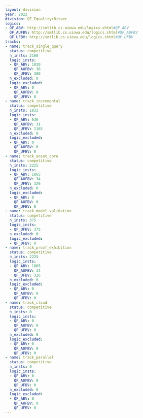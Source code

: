 ```yaml
---
layout: division
year: 2022
division: QF_Equality+Bitvec
logics: 
- QF_ABV: http://smtlib.cs.uiowa.edu/logics.shtml#QF_ABV
  QF_AUFBV: http://smtlib.cs.uiowa.edu/logics.shtml#QF_AUFBV
  QF_UFBV: http://smtlib.cs.uiowa.edu/logics.shtml#QF_UFBV
tracks:
- name: track_single_query
  status: competitive
  n_insts: 2168
  logic_insts:
  - QF_ABV: 1830
    QF_AUFBV: 38
    QF_UFBV: 300
  n_excluded: 0
  logic_excluded:
  - QF_ABV: 0
    QF_AUFBV: 0
    QF_UFBV: 0
- name: track_incremental
  status: competitive
  n_insts: 1832
  logic_insts:
  - QF_ABV: 636
    QF_AUFBV: 31
    QF_UFBV: 1165
  n_excluded: 0
  logic_excluded:
  - QF_ABV: 0
    QF_AUFBV: 0
    QF_UFBV: 0
- name: track_unsat_core
  status: competitive
  n_insts: 2225
  logic_insts:
  - QF_ABV: 1865
    QF_AUFBV: 34
    QF_UFBV: 326
  n_excluded: 0
  logic_excluded:
  - QF_ABV: 0
    QF_AUFBV: 0
    QF_UFBV: 0
- name: track_model_validation
  status: competitive
  n_insts: 375
  logic_insts:
  - QF_UFBV: 375
  n_excluded: 0
  logic_excluded:
  - QF_UFBV: 0
- name: track_proof_exhibition
  status: competitive
  n_insts: 2225
  logic_insts:
  - QF_ABV: 1865
    QF_AUFBV: 34
    QF_UFBV: 326
  n_excluded: 0
  logic_excluded:
  - QF_ABV: 0
    QF_AUFBV: 0
    QF_UFBV: 0
- name: track_cloud
  status: competitive
  n_insts: 0
  logic_insts:
  - QF_ABV: 0
    QF_AUFBV: 0
    QF_UFBV: 0
  n_excluded: 0
  logic_excluded:
  - QF_ABV: 0
    QF_AUFBV: 0
    QF_UFBV: 0
- name: track_parallel
  status: competitive
  n_insts: 0
  logic_insts:
  - QF_ABV: 0
    QF_AUFBV: 0
    QF_UFBV: 0
  n_excluded: 0
  logic_excluded:
  - QF_ABV: 0
    QF_AUFBV: 0
    QF_UFBV: 0
---
```


